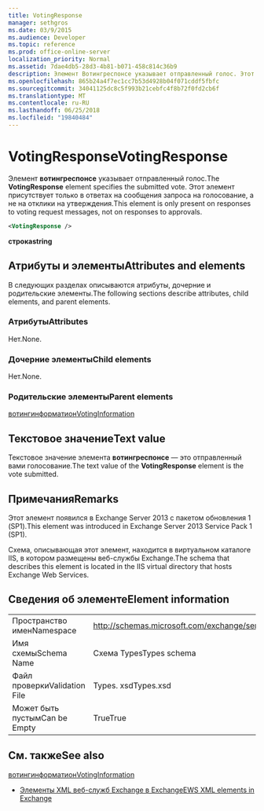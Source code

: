 ```yaml
---
title: VotingResponse
manager: sethgros
ms.date: 03/9/2015
ms.audience: Developer
ms.topic: reference
ms.prod: office-online-server
localization_priority: Normal
ms.assetid: 7dae4db5-28d3-4b81-b071-458c814c36b9
description: Элемент Вотингреспонсе указывает отправленный голос. Этот элемент присутствует только в ответах на сообщения запроса на голосование, а не на отклики на утверждения.
ms.openlocfilehash: 865b24a4f7ec1cc7b53d4928b04f071cddf5fbfc
ms.sourcegitcommit: 34041125dc8c5f993b21cebfc4f8b72f0fd2cb6f
ms.translationtype: MT
ms.contentlocale: ru-RU
ms.lasthandoff: 06/25/2018
ms.locfileid: "19840484"
---
```

# <a name="votingresponse"></a><span data-ttu-id="6798a-104">VotingResponse</span><span class="sxs-lookup"><span data-stu-id="6798a-104">VotingResponse</span></span>

<span data-ttu-id="6798a-105">Элемент **вотингреспонсе** указывает отправленный голос.</span><span class="sxs-lookup"><span data-stu-id="6798a-105">The **VotingResponse** element specifies the submitted vote.</span></span> <span data-ttu-id="6798a-106">Этот элемент присутствует только в ответах на сообщения запроса на голосование, а не на отклики на утверждения.</span><span class="sxs-lookup"><span data-stu-id="6798a-106">This element is only present on responses to voting request messages, not on responses to approvals.</span></span> 
  
```XML
<VotingResponse />
```

 <span data-ttu-id="6798a-107">**строка**</span><span class="sxs-lookup"><span data-stu-id="6798a-107">**string**</span></span>
## <a name="attributes-and-elements"></a><span data-ttu-id="6798a-108">Атрибуты и элементы</span><span class="sxs-lookup"><span data-stu-id="6798a-108">Attributes and elements</span></span>

<span data-ttu-id="6798a-109">В следующих разделах описываются атрибуты, дочерние и родительские элементы.</span><span class="sxs-lookup"><span data-stu-id="6798a-109">The following sections describe attributes, child elements, and parent elements.</span></span>
  
### <a name="attributes"></a><span data-ttu-id="6798a-110">Атрибуты</span><span class="sxs-lookup"><span data-stu-id="6798a-110">Attributes</span></span>

<span data-ttu-id="6798a-111">Нет.</span><span class="sxs-lookup"><span data-stu-id="6798a-111">None.</span></span>
  
### <a name="child-elements"></a><span data-ttu-id="6798a-112">Дочерние элементы</span><span class="sxs-lookup"><span data-stu-id="6798a-112">Child elements</span></span>

<span data-ttu-id="6798a-113">Нет.</span><span class="sxs-lookup"><span data-stu-id="6798a-113">None.</span></span>
  
### <a name="parent-elements"></a><span data-ttu-id="6798a-114">Родительские элементы</span><span class="sxs-lookup"><span data-stu-id="6798a-114">Parent elements</span></span>

[<span data-ttu-id="6798a-115">вотингинформатион</span><span class="sxs-lookup"><span data-stu-id="6798a-115">VotingInformation</span></span>](votinginformation.md)
  
## <a name="text-value"></a><span data-ttu-id="6798a-116">Текстовое значение</span><span class="sxs-lookup"><span data-stu-id="6798a-116">Text value</span></span>

<span data-ttu-id="6798a-117">Текстовое значение элемента **вотингреспонсе** — это отправленный вами голосование.</span><span class="sxs-lookup"><span data-stu-id="6798a-117">The text value of the **VotingResponse** element is the vote submitted.</span></span> 
  
## <a name="remarks"></a><span data-ttu-id="6798a-118">Примечания</span><span class="sxs-lookup"><span data-stu-id="6798a-118">Remarks</span></span>

<span data-ttu-id="6798a-119">Этот элемент появился в Exchange Server 2013 с пакетом обновления 1 (SP1).</span><span class="sxs-lookup"><span data-stu-id="6798a-119">This element was introduced in Exchange Server 2013 Service Pack 1 (SP1).</span></span>
  
<span data-ttu-id="6798a-120">Схема, описывающая этот элемент, находится в виртуальном каталоге IIS, в котором размещены веб-службы Exchange.</span><span class="sxs-lookup"><span data-stu-id="6798a-120">The schema that describes this element is located in the IIS virtual directory that hosts Exchange Web Services.</span></span>
  
## <a name="element-information"></a><span data-ttu-id="6798a-121">Сведения об элементе</span><span class="sxs-lookup"><span data-stu-id="6798a-121">Element information</span></span>

|||
|:-----|:-----|
|<span data-ttu-id="6798a-122">Пространство имен</span><span class="sxs-lookup"><span data-stu-id="6798a-122">Namespace</span></span>  <br/> |http://schemas.microsoft.com/exchange/services/2006/types  <br/> |
|<span data-ttu-id="6798a-123">Имя схемы</span><span class="sxs-lookup"><span data-stu-id="6798a-123">Schema Name</span></span>  <br/> |<span data-ttu-id="6798a-124">Схема Types</span><span class="sxs-lookup"><span data-stu-id="6798a-124">Types schema</span></span>  <br/> |
|<span data-ttu-id="6798a-125">Файл проверки</span><span class="sxs-lookup"><span data-stu-id="6798a-125">Validation File</span></span>  <br/> |<span data-ttu-id="6798a-126">Types. xsd</span><span class="sxs-lookup"><span data-stu-id="6798a-126">Types.xsd</span></span>  <br/> |
|<span data-ttu-id="6798a-127">Может быть пустым</span><span class="sxs-lookup"><span data-stu-id="6798a-127">Can be Empty</span></span>  <br/> |<span data-ttu-id="6798a-128">True</span><span class="sxs-lookup"><span data-stu-id="6798a-128">True</span></span>  <br/> |
   
## <a name="see-also"></a><span data-ttu-id="6798a-129">См. также</span><span class="sxs-lookup"><span data-stu-id="6798a-129">See also</span></span>



[<span data-ttu-id="6798a-130">вотингинформатион</span><span class="sxs-lookup"><span data-stu-id="6798a-130">VotingInformation</span></span>](votinginformation.md)


- [<span data-ttu-id="6798a-131">Элементы XML веб-служб Exchange в Exchange</span><span class="sxs-lookup"><span data-stu-id="6798a-131">EWS XML elements in Exchange</span></span>](ews-xml-elements-in-exchange.md)

